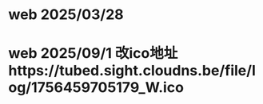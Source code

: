 # web  2025/03/28
# web  2025/09/1  改ico地址https://tubed.sight.cloudns.be/file/log/1756459705179_W.ico

